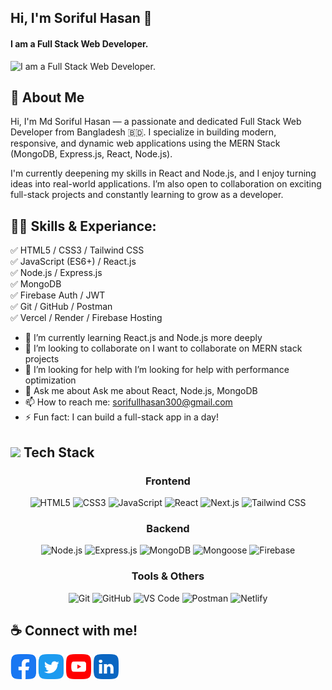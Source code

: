 ## Hi, I'm Soriful Hasan 👋
#### I am a Full Stack Web Developer.
![I am a Full Stack Web Developer.](https://i.ibb.co/ycvqCFCm/Black-and-Yellow-Web-Developer-Linked-In-Banner.png)

## 🚀 About Me
Hi, I'm Md Soriful Hasan — a passionate and dedicated Full Stack Web Developer from Bangladesh 🇧🇩.
I specialize in building modern, responsive, and dynamic web applications using the MERN Stack (MongoDB, Express.js, React, Node.js).

I'm currently deepening my skills in React and Node.js, and I enjoy turning ideas into real-world applications. I’m also open to collaboration on exciting full-stack projects and constantly learning to grow as a developer.

## 👨‍💻 Skills & Experiance: 
✅ HTML5 / CSS3 / Tailwind CSS <br>
✅ JavaScript (ES6+) / React.js <br>
✅ Node.js / Express.js <br>
✅ MongoDB <br>
✅ Firebase Auth / JWT <br>
✅ Git / GitHub / Postman <br>
✅ Vercel / Render / Firebase Hosting <br>




- 🌱 I’m currently learning React.js and Node.js more deeply 
- 👯 I’m looking to collaborate on  I want to collaborate on MERN stack projects 
- 🤔 I’m looking for help with I’m looking for help with performance optimization 
- 💬 Ask me about  Ask me about React, Node.js, MongoDB 
- 📫 How to reach me:  sorifullhasan300@gmail.com 
- ⚡ Fun fact: I can build a full-stack app in a day! 



## <img src="https://user-images.githubusercontent.com/74038190/212257454-16e3712e-945a-4ca2-b238-408ad0bf87e6.gif" width="35"> Tech Stack

<div align="center">

### Frontend
![HTML5](https://img.shields.io/badge/HTML5-E34F26?style=for-the-badge&logo=html5&logoColor=white)
![CSS3](https://img.shields.io/badge/CSS3-1572B6?style=for-the-badge&logo=css3&logoColor=white)
![JavaScript](https://img.shields.io/badge/JavaScript-F7DF1E?style=for-the-badge&logo=javascript&logoColor=black)
![React](https://img.shields.io/badge/React-20232A?style=for-the-badge&logo=react&logoColor=61DAFB)
![Next.js](https://img.shields.io/badge/Next.js-000000?style=for-the-badge&logo=nextdotjs&logoColor=white)
![Tailwind CSS](https://img.shields.io/badge/Tailwind_CSS-38B2AC?style=for-the-badge&logo=tailwind-css&logoColor=white)

### Backend
![Node.js](https://img.shields.io/badge/Node.js-43853D?style=for-the-badge&logo=node.js&logoColor=white)
![Express.js](https://img.shields.io/badge/Express.js-404D59?style=for-the-badge&logo=express&logoColor=white)
![MongoDB](https://img.shields.io/badge/MongoDB-4EA94B?style=for-the-badge&logo=mongodb&logoColor=white)
![Mongoose](https://img.shields.io/badge/Mongoose-880000?style=for-the-badge&logo=mongoose&logoColor=white)
![Firebase](https://img.shields.io/badge/Firebase-039BE5?style=for-the-badge&logo=firebase&logoColor=white)

### Tools & Others
![Git](https://img.shields.io/badge/Git-F05032?style=for-the-badge&logo=git&logoColor=white)
![GitHub](https://img.shields.io/badge/GitHub-100000?style=for-the-badge&logo=github&logoColor=white)
![VS Code](https://img.shields.io/badge/VS_Code-007ACC?style=for-the-badge&logo=visual-studio-code&logoColor=white)
![Postman](https://img.shields.io/badge/Postman-FF6C37?style=for-the-badge&logo=postman&logoColor=white)
![Netlify](https://img.shields.io/badge/Netlify-00C7B7?style=for-the-badge&logo=netlify&logoColor=white)

</div>


## ☕ Connect with me!
[<img src='https://github.com/shovoalways/shovoalways/blob/main/img/facebook.png?raw=true' alt='facebook' height='40'>](https://www.facebook.com/sorifulhasan3000)   [<img src='https://github.com/shovoalways/shovoalways/blob/main/img/twitter.png?raw=true' alt='twitter' height='40'>](https://x.com/hasan_soriful)  [<img src='https://github.com/shovoalways/shovoalways/blob/main/img/youtube.png?raw=true' alt='YouTube' height='40'>](https://www.youtube.com/@codingwithhasan300)  [<img src='https://github.com/shovoalways/shovoalways/blob/main/img/linkedin.png?raw=true' alt='linkedin' height='40'>](https://www.linkedin.com/in/md-soriful-hasan-53a9b52b3/?trk=opento_sprofile_details)  

 

